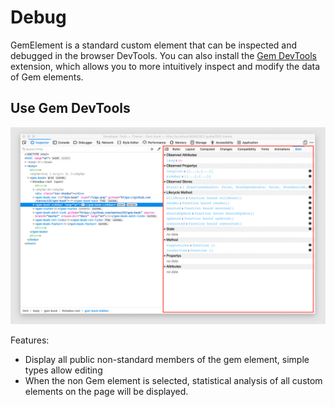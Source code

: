 # Debug

GemElement is a standard custom element that can be inspected and debugged in the browser DevTools. You can also install the [Gem DevTools](https://chrome.google.com/webstore/detail/gem-devtools/lgfpciakeemopebkmjajengljoakjfle) extension, which allows you to more intuitively inspect and modify the data of Gem elements.

## Use Gem DevTools

![Gem DevTools](https://raw.githubusercontent.com/mantou132/gem/master/packages/gem-devtools/screenshot/firefox.jpg)

Features:

- Display all public non-standard members of the gem element, simple types allow editing
- When the non Gem element is selected, statistical analysis of all custom elements on the page will be displayed.
